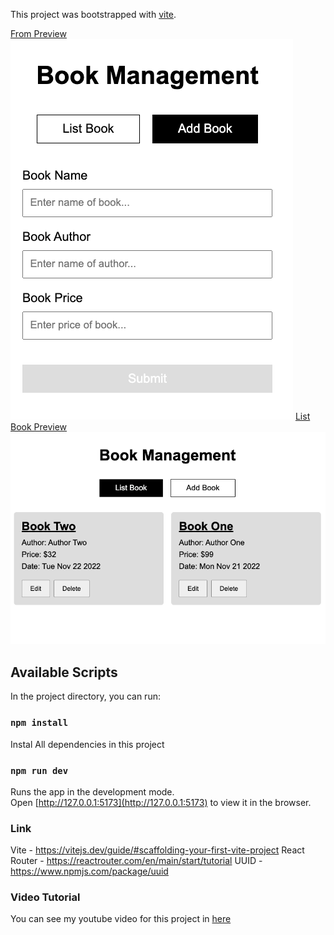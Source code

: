 This project was bootstrapped with [vite](https://vitejs.dev/guide/#scaffolding-your-first-vite-project).

<ins>From Preview</ins>
![Project Preview](src/images/addbook.png)
<ins>List Book Preview</ins>
![Project Preview](src/images/listbook.png)

## Available Scripts

In the project directory, you can run:

### `npm install`

Instal All dependencies in this project

### `npm run dev`

Runs the app in the development mode.<br />
Open [http://127.0.0.1:5173](http://127.0.0.1:5173) to view it in the browser.

### Link

Vite - https://vitejs.dev/guide/#scaffolding-your-first-vite-project
React Router - https://reactrouter.com/en/main/start/tutorial
UUID - https://www.npmjs.com/package/uuid

### Video Tutorial

You can see my youtube video for this project in [here](https://youtu.be/55MMOh49Oho)
